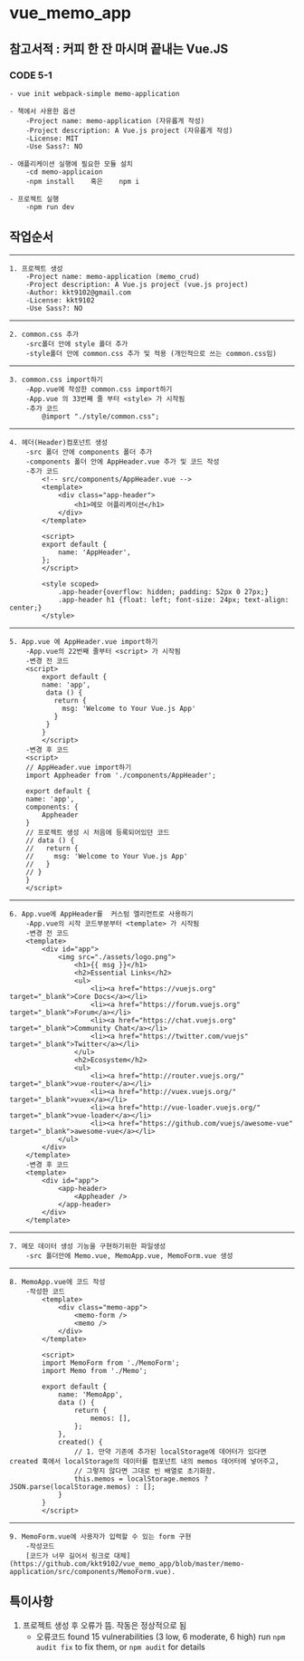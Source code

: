 # vue_memo_app

## 참고서적 : 커피 한 잔 마시며 끝내는 Vue.JS

### CODE 5-1
    - vue init webpack-simple memo-application

    - 책에서 사용한 옵션
        -Project name: memo-application (자유롭게 작성)
        -Project description: A Vue.js project (자유롭게 작성)
        -License: MIT
        -Use Sass?: NO
        
    - 애플리케이션 실행에 필요한 모듈 설치
        -cd memo-applicaion
        -npm install    혹은    npm i

    - 프로젝트 실행
        -npm run dev
## 작업순서
---
    1. 프로젝트 생성
        -Project name: memo-application (memo_crud)
        -Project description: A Vue.js project (vue.js project)
        -Author: kkt9102@gmail.com
        -License: kkt9102
        -Use Sass?: NO
---
    2. common.css 추가
        -src폴더 안에 style 폴더 추가
        -style폴더 안에 common.css 추가 및 적용 (개인적으로 쓰는 common.css임)
---
    3. common.css import하기
        -App.vue에 작성한 common.css import하기
        -App.vue 의 33번째 줄 부터 <style> 가 시작됨
        -추가 코드
            @import "./style/common.css";
---
    4. 헤더(Header)컴포넌트 생성
        -src 폴더 안에 components 폴더 추가
        -components 폴더 안에 AppHeader.vue 추가 및 코드 작성
        -추가 코드
            <!-- src/components/AppHeader.vue -->
            <template>
                <div class="app-header">
                    <h1>메모 어플리케이션</h1>
                </div>
            </template>

            <script>
            export default {
                name: 'AppHeader',
            };
            </script>

            <style scoped>
                .app-header{overflow: hidden; padding: 52px 0 27px;}
                .app-header h1 {float: left; font-size: 24px; text-align: center;}
            </style>
---
    5. App.vue 에 AppHeader.vue import하기
        -App.vue의 22번째 줄부터 <script> 가 시작됨
        -변경 전 코드
        <script>
            export default {
            name: 'app',
             data () {
               return {
                 msg: 'Welcome to Your Vue.js App'
               }
             }
            }
            </script>
        -변경 후 코드
        <script>
        // AppHeader.vue import하기
        import Appheader from './components/AppHeader';

        export default {
        name: 'app',
        components: {
            Appheader
        }
        // 프로젝트 생성 시 처음에 등록되어있던 코드
        // data () {
        //   return {
        //     msg: 'Welcome to Your Vue.js App'
        //   }
        // }
        }
        </script>
---
    6. App.vue에 AppHeader를  커스텀 엘리먼트로 사용하기
        -App.vue의 시작 코드부분부터 <template> 가 시작됨
        -변경 전 코드
        <template>
            <div id="app">
                <img src="./assets/logo.png">
                    <h1>{{ msg }}</h1>
                    <h2>Essential Links</h2>
                    <ul>
                        <li><a href="https://vuejs.org" target="_blank">Core Docs</a></li>
                        <li><a href="https://forum.vuejs.org" target="_blank">Forum</a></li>
                        <li><a href="https://chat.vuejs.org" target="_blank">Community Chat</a></li>
                        <li><a href="https://twitter.com/vuejs" target="_blank">Twitter</a></li>
                    </ul>
                    <h2>Ecosystem</h2>
                    <ul>
                        <li><a href="http://router.vuejs.org/" target="_blank">vue-router</a></li>
                        <li><a href="http://vuex.vuejs.org/" target="_blank">vuex</a></li>
                        <li><a href="http://vue-loader.vuejs.org/" target="_blank">vue-loader</a></li>
                        <li><a href="https://github.com/vuejs/awesome-vue" target="_blank">awesome-vue</a></li>
                </ul>
            </div>
        </template>
        -변경 후 코드
        <template>
            <div id="app">
                <app-header>
                    <Appheader />
                </app-header>
            </div>
        </template>
---
    7. 메모 데이터 생성 기능을 구현하기위한 파일생성
        -src 폴더안에 Memo.vue, MemoApp.vue, MemoForm.vue 생성
---
    8. MemoApp.vue에 코드 작성
        -작성한 코드
            <template>
                <div class="memo-app">
                    <memo-form />
                    <memo />
                </div>
            </template>

            <script>
            import MemoForm from './MemoForm';
            import Memo from './Memo';

            export default {
                name: 'MemoApp',
                data () {
                    return {
                        memos: [],
                    };
                },
                created() {
                    // 1. 만약 기존에 추가된 localStorage에 데어터가 있다면 created 훅에서 localStorage의 데이터를 컴포넌트 내의 memos 데어터에 넣어주고, 
                    // 그렇지 않다면 그대로 빈 배열로 초기화함.
                    this.memos = localStorage.memos ? JSON.parse(localStorage.memos) : [];
                }
            }
            </script>
---
    9. MemoForm.vue에 사용자가 입력할 수 있는 form 구현
        -작성코드
        [코드가 너무 길어서 링크로 대체](https://github.com/kkt9102/vue_memo_app/blob/master/memo-application/src/components/MemoForm.vue).

## 특이사항
1. 프로젝트 생성 후 오류가 뜸. 작동은 정상적으로 됨
    - 오류코드
        found 15 vulnerabilities (3 low, 6 moderate, 6 high)
        run `npm audit fix` to fix them, or `npm audit` for details
